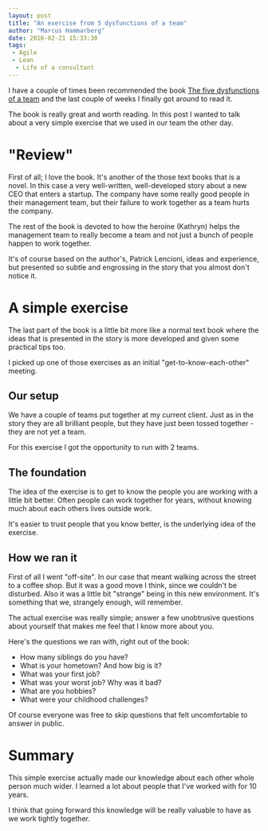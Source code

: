 ```yaml
---
layout: post
title: "An exercise from 5 dysfunctions of a team"
author: "Marcus Hammarberg"
date: 2016-02-21 15:33:38
tags:
 - Agile
 - Lean
  - Life of a consultant
---
```


I have a couple of times been recommended the book [The five dysfunctions of a team](http://www.amazon.com/The-Five-Dysfunctions-Team-Leadership/dp/0787960756) and the last couple of weeks I finally got around to read it.

The book is really great and worth reading. In this post I wanted to talk about a very simple exercise that we used in our team the other day.

<!-- excerpt-end -->

# "Review"
First of all; I love the book. It's another of the those text books that is a novel. In this case a very well-written, well-developed story about a new CEO that enters a startup. The company have some really good people in their management team, but their failure to work together as a team hurts the company.

The rest of the book is devoted to how the heroine (Kathryn) helps the management team to really become a team and not just a bunch of people happen to work together.

It's of course based on the author's, Patrick Lencioni, ideas and experience, but presented so subtle and engrossing in the story that you almost don't notice it.

# A simple exercise
The last part of the book is a little bit more like a normal text book where the ideas that is presented in the story is more developed and given some practical tips too.

I picked up one of those exercises as an initial "get-to-know-each-other" meeting.

## Our setup
We have a couple of teams put together at my current client. Just as in the story they are all brilliant people, but they have just been tossed together - they are not yet a team.

For this exercise I got the opportunity to run with 2 teams.

## The foundation
The idea of the exercise is to get to know the people you are working with a little bit better. Often people can work together for years, without knowing much about each others lives outside work.

It's easier to trust people that you know better, is the underlying idea of the exercise.

## How we ran it
First of all I went "off-site". In our case that meant walking across the street to a coffee shop. But it was a good move I think, since we couldn't be disturbed. Also it was a little bit "strange" being in this new environment. It's something that we, strangely enough, will remember.

The actual exercise was really simple; answer a few unobtrusive questions about yourself that makes me feel that I know more about you.

Here's the questions we ran with, right out of the book:

* How many siblings do you have?
* What is your hometown? And how big is it?
* What was your first job?
* What was your worst job? Why was it bad?
* What are you hobbies?
* What were your childhood challenges?

Of course everyone was free to skip questions that felt uncomfortable to answer in public.

# Summary
This simple exercise actually made our knowledge about each other whole person much wider. I learned a lot about people that I've worked with for 10 years.

I think that going forward this knowledge will be really valuable to have as we work tightly together.



